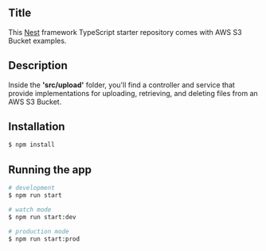 
## Title

This [Nest](https://github.com/nestjs/nest) framework TypeScript starter repository comes with AWS S3 Bucket examples.


##  Description
Inside the **'src/upload'** folder, you'll find a controller and service that provide implementations for uploading, retrieving, and deleting files from an AWS S3 Bucket.

## Installation

```bash
$ npm install
```

## Running the app

```bash
# development
$ npm run start

# watch mode
$ npm run start:dev

# production mode
$ npm run start:prod
```



